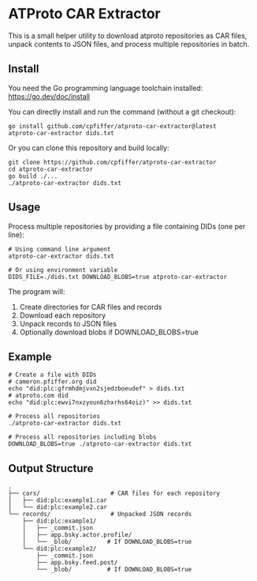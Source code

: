 ATProto CAR Extractor
=====================

This is a small helper utility to download atproto repositories as CAR files, unpack contents to JSON files, and process multiple repositories in batch.

## Install

You need the Go programming language toolchain installed: <https://go.dev/doc/install>

You can directly install and run the command (without a git checkout):

```shell
go install github.com/cpfiffer/atproto-car-extractor@latest
atproto-car-extractor dids.txt
```

Or you can clone this repository and build locally:

```shell
git clone https://github.com/cpfiffer/atproto-car-extractor
cd atproto-car-extractor
go build ./...
./atproto-car-extractor dids.txt
```

## Usage

Process multiple repositories by providing a file containing DIDs (one per line):

```shell
# Using command line argument
atproto-car-extractor dids.txt

# Or using environment variable
DIDS_FILE=./dids.txt DOWNLOAD_BLOBS=true atproto-car-extractor
```

The program will:
1. Create directories for CAR files and records
2. Download each repository
3. Unpack records to JSON files
4. Optionally download blobs if DOWNLOAD_BLOBS=true

## Example

```shell
# Create a file with DIDs
# cameron.pfiffer.org did
echo "did:plc:gfrmhdmjvxn2sjedzboeudef" > dids.txt
# atproto.com did
echo "did:plc:ewvi7nxzyoun6zhxrhs64oiz)" >> dids.txt

# Process all repositories
./atproto-car-extractor dids.txt

# Process all repositories including blobs
DOWNLOAD_BLOBS=true ./atproto-car-extractor dids.txt
```

## Output Structure

```
.
├── cars/                    # CAR files for each repository
│   ├── did:plc:example1.car
│   └── did:plc:example2.car
└── records/                 # Unpacked JSON records
    ├── did:plc:example1/
    │   ├── _commit.json
    │   ├── app.bsky.actor.profile/
    │   └── _blob/          # If DOWNLOAD_BLOBS=true
    └── did:plc:example2/
        ├── _commit.json
        ├── app.bsky.feed.post/
        └── _blob/          # If DOWNLOAD_BLOBS=true
```

